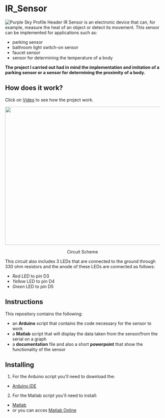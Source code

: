 # IR_Sensor
![Purple Sky Profile Header](https://github.com/SamiIonesi/IR_Sensor/assets/150432462/bb2485ef-e777-415e-9472-ed8b1103af09)
IR Sensor is an electronic device that can, for example, measure the heat of an object or detect its movement.
This sensor can be implemented for applications such as:
- parking sensor
- bathroom light switch-on sensor
- faucet sensor
- sensor for determining the temperature of a body

**The project I carried out had in mind the implementation and imitation of a parking sensor or a sensor for determining the proximity of a body.**

## How does it work?
Click on [Video](https://www.youtube.com/shorts/FhNuJRRbq8E) to see how the project work.

<p align="center">
  <img src="https://github.com/SamiIonesi/IR_Sensor/assets/150432462/11e5ee90-47ce-47b8-95f4-d75fd9073a95" width="600" height="450">
</p>
<p align="center">
  Circuit Scheme
</p>

This circuit also includes 3 LEDs that are connected to the ground through 330 ohm resistors and the anode of these LEDs are connected as follows:
- *Red LED* to pin D3
- *Yellow* LED to pin D4
- *Green* LED to pin D5


## Instructions
This repository contains the following:
- an **Arduino** script that contains the code necessary for the sensor to work
- a **Matlab** script that will display the data taken from the sensor/from the serial on a graph
- a **documentation** file and also a short **powerpoint** that show the functionality of the sensor

## Installing
1. For the Arduino script you'll need to download the:
  - [Arduino IDE](https://www.arduino.cc/en/software)
2. For the Matlab script you'll need to install:
  - [Matlab](https://www.mathworks.com/products/matlab.html)
  - or you can acces [Matlab Online](https://www.mathworks.com/products/matlab-online.html)
